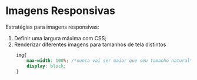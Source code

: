 # Imagens Responsivas
Estratégias para imagens responsivas:
1. Definir uma largura máxima com CSS;
2. Renderizar diferentes imagens para tamanhos de tela distintos

````CSS
    img{
        max-width: 100%; /*nunca vai ser maior que seu tamanho natural*/
        display: block;
    }
````
